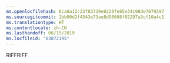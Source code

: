 ```yaml
---
ms.openlocfilehash: 6ca0a12c23f03719e0229fe85e34c98de7079397
ms.sourcegitcommit: 1bb00d2f4343e73ae8d58668f02297a3cf10a4c1
ms.translationtype: HT
ms.contentlocale: zh-CN
ms.lasthandoff: 06/15/2019
ms.locfileid: "63872195"
---
```

<span data-ttu-id="7e7f0-101">RIFF</span><span class="sxs-lookup"><span data-stu-id="7e7f0-101">RIFF</span></span>